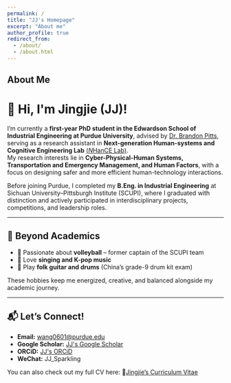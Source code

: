 ```yaml
---
permalink: /
title: "JJ's Homepage"
excerpt: "About me"
author_profile: true
redirect_from: 
  - /about/
  - /about.html
---
```


## About Me

# 👋 Hi, I'm Jingjie (JJ)!

I’m currently a **first-year PhD student in the Edwardson School of Industrial Engineering at Purdue University**, advised by [Dr. Brandon Pitts](https://engineering.purdue.edu/IE/people/ptProfile?resource_id=158978), serving as a research assistant in **Next-generation Human-systems and Cognitive Engineering Lab** [(*N*HanCE Lab)](https://engineering.purdue.edu/NHanCE).  
My research interests lie in **Cyber-Physical-Human Systems, Transportation and Emergency Management, and Human Factors**, with a focus on designing safer and more efficient human-technology interactions.  

Before joining Purdue, I completed my **B.Eng. in Industrial Engineering** at Sichuan University–Pittsburgh Institute (SCUPI), where I graduated with distinction and actively participated in interdisciplinary projects, competitions, and leadership roles.  

---

## 🌟 Beyond Academics
- 🏐 Passionate about **volleyball** – former captain of the SCUPI team  
- 🎤 Love **singing and K-pop music**  
- 🥁 Play **folk guitar and drums** (China’s grade-9 drum kit exam)  

These hobbies keep me energized, creative, and balanced alongside my academic journey.  

---

## 📬 Let’s Connect!
- **Email:** wang0601@purdue.edu  
- **Google Scholar:** [JJ's Google Scholar](https://scholar.google.com/citations?user=i-NEa-wAAAAJ&hl=zh-CN)
- **ORCiD:** [JJ's ORCiD](https://orcid.org/0009-0002-5647-8452)
- **WeChat:** JJ_Sparkling  

You can also check out my full CV here: 📄[Jingjie’s Curriculum Vitae](../assets/CV-Jingjie_Wang.pdf)

